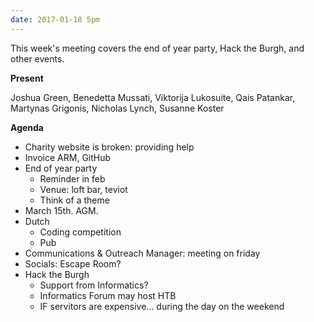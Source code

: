 ```yaml
---
date: 2017-01-18 5pm
---
```

This week's meeting covers the end of year party, Hack the Burgh, and other events.

**Present**

Joshua Green, Benedetta Mussati, Viktorija Lukosuite, Qais Patankar, Martynas Grigonis, Nicholas Lynch, Susanne Koster

**Agenda**

* Charity website is broken: providing help
* Invoice ARM, GitHub
* End of year party
  * Reminder in feb
  * Venue: loft bar, teviot
  * Think of a theme
* March 15th. AGM.
* Dutch
  * Coding competition
  * Pub
* Communications & Outreach Manager: meeting on friday
* Socials: Escape Room?
* Hack the Burgh
  * Support from Informatics?
  * Informatics Forum may host HTB
  * IF servitors are expensive… during the day on the weekend
